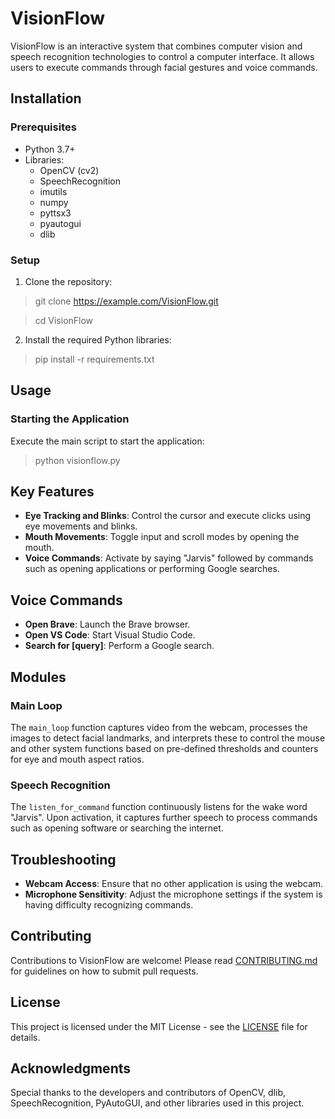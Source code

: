 # VisionFlow

VisionFlow is an interactive system that combines computer vision and speech recognition technologies to control a computer interface. It allows users to execute commands through facial gestures and voice commands.

## Installation

### Prerequisites
- Python 3.7+
- Libraries:
  - OpenCV (cv2)
  - SpeechRecognition
  - imutils
  - numpy
  - pyttsx3
  - pyautogui
  - dlib

### Setup
1. Clone the repository:
> git clone https://example.com/VisionFlow.git

> cd VisionFlow

2. Install the required Python libraries:
> pip install -r requirements.txt


## Usage

### Starting the Application
Execute the main script to start the application:


> python visionflow.py  



## Key Features

- **Eye Tracking and Blinks**: Control the cursor and execute clicks using eye movements and blinks.
- **Mouth Movements**: Toggle input and scroll modes by opening the mouth.
- **Voice Commands**: Activate by saying "Jarvis" followed by commands such as opening applications or performing Google searches.

## Voice Commands

- **Open Brave**: Launch the Brave browser.
- **Open VS Code**: Start Visual Studio Code.
- **Search for [query]**: Perform a Google search.

## Modules

### Main Loop

The `main_loop` function captures video from the webcam, processes the images to detect facial landmarks, and interprets these to control the mouse and other system functions based on pre-defined thresholds and counters for eye and mouth aspect ratios.

### Speech Recognition

The `listen_for_command` function continuously listens for the wake word "Jarvis". Upon activation, it captures further speech to process commands such as opening software or searching the internet.

## Troubleshooting

- **Webcam Access**: Ensure that no other application is using the webcam.
- **Microphone Sensitivity**: Adjust the microphone settings if the system is having difficulty recognizing commands.

## Contributing

Contributions to VisionFlow are welcome! Please read [CONTRIBUTING.md](CONTRIBUTING.md) for guidelines on how to submit pull requests.

## License

This project is licensed under the MIT License - see the [LICENSE](LICENSE) file for details.

## Acknowledgments

Special thanks to the developers and contributors of OpenCV, dlib, SpeechRecognition, PyAutoGUI, and other libraries used in this project.
